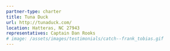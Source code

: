 ```yaml
---
partner-type: charter
title: Tuna Duck
url: http://tunaduck.com/
location: Hatteras, NC 27943
representatives: Captain Dan Rooks
# image: /assets/images/testimonials/catch--frank_tobias.gif
---
```


